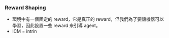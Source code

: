 ### Reward Shaping

* 環境中有一個固定的 reward，它是真正的 reward，但我們為了要讓機器可以學習，因此設置一些 reward 來引導 agent。
* ICM = intrin
